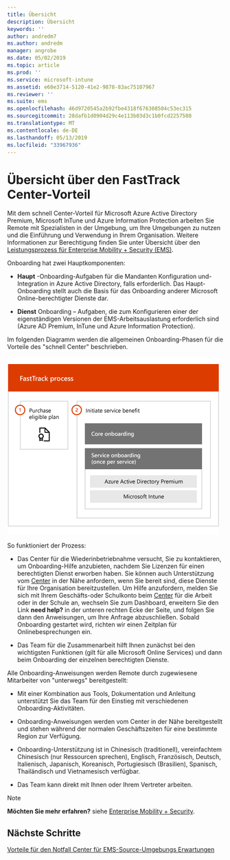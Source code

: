 ```yaml
---
title: Übersicht
description: Übersicht
keywords: ''
author: andredm7
ms.author: andredm
manager: angrobe
ms.date: 05/02/2019
ms.topic: article
ms.prod: ''
ms.service: microsoft-intune
ms.assetid: e60e3714-5120-41e2-9878-83ac75107967
ms.reviewer: ''
ms.suite: ems
ms.openlocfilehash: 46d9720545a2b92fbe4318f676308504c53ec315
ms.sourcegitcommit: 28dafb1d0904d29c4e113b03d3c1b0fcd2257508
ms.translationtype: MT
ms.contentlocale: de-DE
ms.lasthandoff: 05/13/2019
ms.locfileid: "33967936"
---
```

# <a name="fasttrack-center-benefit-overview"></a>Übersicht über den FastTrack Center-Vorteil

Mit dem schnell Center-Vorteil für Microsoft Azure Active Directory Premium, Microsoft InTune und Azure Information Protection arbeiten Sie Remote mit Spezialisten in der Umgebung, um Ihre Umgebungen zu nutzen und die Einführung und Verwendung in Ihrem Organisation. Weitere Informationen zur Berechtigung finden Sie unter Übersicht über den [Leistungsprozess für Enterprise Mobility + Security (EMS)](EMS-fasttrack-process.md).

Onboarding hat zwei Hauptkomponenten:

-   **Haupt** -Onboarding-Aufgaben für die Mandanten Konfiguration und-Integration in Azure Active Directory, falls erforderlich. Das Haupt-Onboarding stellt auch die Basis für das Onboarding anderer Microsoft Online-berechtigter Dienste dar.

-   **Dienst** Onboarding – Aufgaben, die zum Konfigurieren einer der eigenständigen Versionen der EMS-Arbeitsauslastung erforderlich sind (Azure AD Premium, InTune und Azure Information Protection).

Im folgenden Diagramm werden die allgemeinen Onboarding-Phasen für die Vorteile des "schnell Center" beschrieben.

![Die übergeordneten Onboarding-Phasen der Nutzung des Vorteile des "schnell Center"](./media/ft-onboarding-process.png)

So funktioniert der Prozess:

- Das Center für die Wiederinbetriebnahme versucht, Sie zu kontaktieren, um Onboarding-Hilfe anzubieten, nachdem Sie Lizenzen für einen berechtigten Dienst erworben haben. Sie können auch Unterstützung vom [Center](https://go.microsoft.com/fwlink/?linkid=780698) in der Nähe anfordern, wenn Sie bereit sind, diese Dienste für Ihre Organisation bereitzustellen. Um Hilfe anzufordern, melden Sie sich mit Ihrem Geschäfts-oder Schulkonto beim [Center](https://go.microsoft.com/fwlink/?linkid=780698) für die Arbeit oder in der Schule an, wechseln Sie zum Dashboard, erweitern Sie den Link **need help?** in der unteren rechten Ecke der Seite, und folgen Sie dann den Anweisungen, um Ihre Anfrage abzuschließen. Sobald Onboarding gestartet wird, richten wir einen Zeitplan für Onlinebesprechungen ein.

-   Das Team für die Zusammenarbeit hilft Ihnen zunächst bei den wichtigsten Funktionen (gilt für alle Microsoft Online Services) und dann beim Onboarding der einzelnen berechtigten Dienste.

Alle Onboarding-Anweisungen werden Remote durch zugewiesene Mitarbeiter von "unterwegs" bereitgestellt:

-   Mit einer Kombination aus Tools, Dokumentation und Anleitung unterstützt Sie das Team für den Einstieg mit verschiedenen Onboarding-Aktivitäten.

-   Onboarding-Anweisungen werden vom Center in der Nähe bereitgestellt und stehen während der normalen Geschäftszeiten für eine bestimmte Region zur Verfügung.

-   Onboarding-Unterstützung ist in Chinesisch (traditionell), vereinfachtem Chinesisch (nur Ressourcen sprechen), Englisch, Französisch, Deutsch, Italienisch, Japanisch, Koreanisch, Portugiesisch (Brasilien), Spanisch, Thailändisch und Vietnamesisch verfügbar.

-   Das Team kann direkt mit Ihnen oder Ihrem Vertreter arbeiten.

> [!NOTE]
> **Möchten Sie mehr erfahren?** siehe [Enterprise Mobility + Security](https://www.microsoft.com/cloud-platform/enterprise-mobility).

## <a name="next-steps"></a>Nächste Schritte

[Vorteile für den Notfall Center für EMS-Source-Umgebungs Erwartungen](EMS-source-environment-expectations.md)

